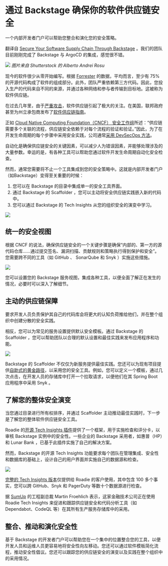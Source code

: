 # 通过 Backstage 确保你的软件供应链安全

一个内部开发者门户可以帮助您整合和演化您的安全策略。

翻译自 [Secure Your Software Supply Chain Through Backstage](https://thenewstack.io/secure-your-software-supply-chain-through-backstage/) 。我们的团队目前刚刚完成了 Backstage 与 ArgoCD 的集成，感觉很不错。

![](https://cdn.thenewstack.io/media/2023/08/71967b55-portal-1024x609.jpg)
*图片来自 Shutterstock 的 Alberto Andrei Rosu*

现今的软件很少从零开始编写。根据 [Forrester](https://www.forrester.com/report/the-forrester-wave-tm-software-composition-analysis-q2-2023/RES178483) 的数据，平均而言，至少有 75% 的开源代码构成了软件的组成部分。此外，团队严重依赖第三方代码。因此，您投入生产的代码来自不同的来源，并通过各种网络和参与者传输到目标地。这被称为软件供应链。

在过去几年里，由于[严重攻击](https://thenewstack.io/the-challenges-of-securing-the-open-source-supply-chain/)，软件供应链引起了极大的关注。在美国，联邦政府甚至为州立承包商发布了[软件供应链指南](https://thenewstack.io/nsa-software-supply-chain-guidance/)。

正如 [Cloud Native Computing Foundation（CNCF） 安全工作组](https://github.com/cncf/tag-security/blob/main/supply-chain-security/supply-chain-security-paper/CNCF_SSCP_v1.pdf)所述：“供应链需要多个关联的流程，供应链安全依赖于对每个流程的验证和验证。”因此，为了在开发生命周期的每个步骤中采用安全实践，公司通常[采用 DevSecOps 方法](https://thenewstack.io/5-security-principles-to-guide-your-devsecops-journey/)。

自动化是确保供应链安全的关键因素，可以减少人为错误因素，并能够处理涉及的大量参数。幸运的是，有各种工具可以帮助您通过软件开发生命周期自动化安全检查。

然而，通常您需要将不止一个工具集成到您的安全策略中。这就是内部开发者门户（如Backstage）变得至关重要的时候：

1. 您可以在 Backstage 的目录中集成单一的安全工具界面。
2. 通过 Backstage 的 Scaffolder ，您可以主动将安全供应链实践嵌入新的代码中。
3. 您可以通过 Backstage 的 Tech Insights 从您的组织安全的演变中学习。

![](https://cdn.thenewstack.io/media/2023/08/45f6a293-image3-e1691159668662.png)

## 统一的安全视图

根据 CNCF 的说法，确保供应链安全的一个关键步骤是确保“内部的、第一方的源代码仓库……通过提交签名、漏洞扫描、贡献规则和策略执行得到保护和安全”。您需要跨不同的工具（如 GitHub 、 SonarQube 和 Snyk ）实施这些措施。

![](https://cdn.thenewstack.io/media/2023/08/d9755f36-image4-e1691159730608.png)

您可以设置您的 Backstage 服务视图，集成各种工具，以便全面了解正在发生的情况，必要时可以深入了解细节。

## 主动的供应链保障

要求开发人员负责保护其自己的代码库会将更大的认知负荷推给他们，并在整个组织中创建分散的安全实践。

相反，您可以为常见的服务设置提供默认安全模板。通过 Backstage 的 Scaffolder ，您可以帮助团队以合理的默认设置和最佳实践来发布应用程序和功能。

![](https://cdn.thenewstack.io/media/2023/08/e3492be8-image2-e1691159768545.png)

Backstage 的 Scaffolder 不仅仅为新服务提供最佳实践。您还可以为现有项目提供[自助式的黄金路径](https://thenewstack.io/new-to-platform-engineering-try-a-thin-self-service-layer/)，以采用您的安全工具。例如，您可以定义一个模板，通过几次点击，在开发人员的存储库中打开一个拉取请求，以便他们在其 Spring Boot 应用程序中采用 Snyk 。

## 了解您的整体安全演变

当您通过目录进行所有权排序，并通过 Scaffolder 主动推动最佳实践时，下一步是了解您的整体软件供应链安全工具。

Roadie 的[开源 Tech Insights 插件](https://roadie.io/backstage/plugins/tech-insights/)提供了一个框架，用于实施检查和评分卡，以审核 Backstage 实例中的安全性。一些企业的 Backstage 采用者，如惠普（HP）和 Lunar Bank ，已基于此插件实施了自己的解决方案。

然而，Backstage 的开源 Tech Insights 功能要求每个团队在管理集成、安全性和数据库的基础上，设计自己的用户界面并实施自己的数据源和检查。

![](https://cdn.thenewstack.io/media/2023/08/b9e637e8-image1-e1691159830889.png)

[完整的 Tech Insights 版本](https://roadie.io/product/tech-insights/)仅提供给 Roadie 的客户使用，其中包含 100 多个事实，您可以跨 GitHub、Snyk 和 PagerDuty 等数十个数据源进行检查。

据 [SumUp](https://www.sumup.com/) 的工程副总裁 Martin Froehlich 表示，这家金融技术公司正在使用 Roadie Tech Insights 来促进和跟踪供应链安全和代码分析工具（如 Dependabot、CodeQL 等）在其所有生产服务存储库中的采用。

## 整合、推动和演化安全性

基于 Backstage 的开发者门户可以帮助您在一个集中的位置整合您的工具，以便开发人员和运维人员更容易地将安全性向左移动。您还可以通过软件模板简化流程，推动安全性倡议。您还可以跟踪您的供应链安全的演变以及实践在整个组织中的采用情况。

